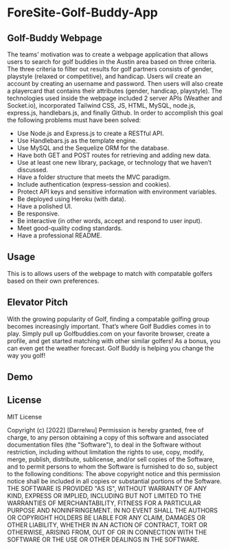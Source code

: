 # ForeSite-Golf-Buddy-App

## Golf-Buddy Webpage
The teams' motivation was to create a webpage application that allows users to search for golf buddies in the Austin area based on three criteria. The three criteria to filter out results for golf partners consists of gender, playstyle (relaxed or competitive), and handicap. Users wil create an account by creating an username and password. Then users will also create a playercard that contains their attributes (gender, handicap, playstyle). The technologies used inside the webpage included 2 server APIs (Weather and Socket.io), incorporated Tailwind CSS, JS, HTML, MySQL, node.js, express.js, handlebars.js, and finally Github. In order to accomplish this goal the following problems must have been solved:

* Use Node.js and Express.js to create a RESTful API.
* Use Handlebars.js as the template engine.
* Use MySQL and the Sequelize ORM for the database.
* Have both GET and POST routes for retrieving and adding new data.
* Use at least one new library, package, or technology that we haven’t discussed.
* Have a folder structure that meets the MVC paradigm.
* Include authentication (express-session and cookies).
* Protect API keys and sensitive information with environment variables.
* Be deployed using Heroku (with data).
* Have a polished UI.
* Be responsive.
* Be interactive (in other words, accept and respond to user input).
* Meet good-quality coding standards.
* Have a professional README.

## Usage
This is to allows users of the webpage to match with compatable golfers based on their own preferences. 

## Elevator Pitch
With the growing popularity of Golf, finding a compatable golfing group becomes increasingly important. That’s where Golf Buddies comes in to play. Simply pull up Golfbuddies.com on your favorite browser, create a profile, and get started matching with other similar golfers! As a bonus, you can even get the weather forecast. Golf Buddy is helping you change the way you golf!

## Demo


## License
 
MIT License
 
Copyright (c) [2022] [Darrelwu]
Permission is hereby granted, free of charge, to any person obtaining a copy of this software and associated documentation files (the "Software"), to deal in the Software without restriction, including without limitation the rights to use, copy, modify, merge, publish, distribute, sublicense, and/or sell copies of the Software, and to permit persons to whom the Software is furnished to do so, subject to the following conditions:
The above copyright notice and this permission notice shall be included in all copies or substantial portions of the Software.
THE SOFTWARE IS PROVIDED "AS IS", WITHOUT WARRANTY OF ANY KIND, EXPRESS OR IMPLIED, INCLUDING BUT NOT LIMITED TO THE WARRANTIES OF MERCHANTABILITY, FITNESS FOR A PARTICULAR PURPOSE AND NONINFRINGEMENT. IN NO EVENT SHALL THE AUTHORS OR COPYRIGHT HOLDERS BE LIABLE FOR ANY CLAIM, DAMAGES OR OTHER LIABILITY, WHETHER IN AN ACTION OF CONTRACT, TORT OR OTHERWISE, ARISING FROM, OUT OF OR IN CONNECTION WITH THE SOFTWARE OR THE USE OR OTHER DEALINGS IN THE SOFTWARE.